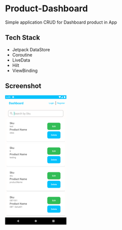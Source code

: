 # Product-Dashboard
Simple application CRUD for Dashboard product in App

## Tech Stack
- Jetpack DataStore
- Coroutine
- LiveData
- Hilt
- ViewBinding

## Screenshot
<img src="images/home.png" alt="drawing" style="width:200px;height:420px;"/>
